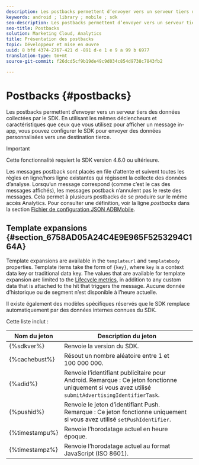 ```yaml
---
description: Les postbacks permettent d’envoyer vers un serveur tiers des données collectées par le SDK. En utilisant les mêmes déclencheurs et caractéristiques que ceux que vous utilisez pour afficher un message in-app, vous pouvez configurer le SDK pour envoyer des données personnalisées vers une destination tierce.
keywords: android ; library ; mobile ; sdk
seo-description: Les postbacks permettent d’envoyer vers un serveur tiers des données collectées par le SDK. En utilisant les mêmes déclencheurs et caractéristiques que ceux que vous utilisez pour afficher un message in-app, vous pouvez configurer le SDK pour envoyer des données personnalisées vers une destination tierce.
seo-title: Postbacks
solution: Marketing Cloud, Analytics
title: Présentation des postbacks
topic: Développeur et mise en œuvre
uuid: 8 bfd 4374-2767-421 d -891 d-e 1 e 9 a 99 b 6977
translation-type: tm+mt
source-git-commit: f26dcd5cf9b19de49c9d034c854d9738c7843fb2

---
```



# Postbacks {#postbacks}

Les postbacks permettent d’envoyer vers un serveur tiers des données collectées par le SDK. En utilisant les mêmes déclencheurs et caractéristiques que ceux que vous utilisez pour afficher un message in-app, vous pouvez configurer le SDK pour envoyer des données personnalisées vers une destination tierce.

>[!IMPORTANT]
>
>Cette fonctionnalité requiert le SDK version 4.6.0 ou ultérieure.

Les messages postback sont placés en file d’attente et suivent toutes les règles en ligne/hors ligne existantes qui régissent la collecte des données d’analyse. Lorsqu’un message correspond (comme c’est le cas des messages affichés), les messages postback n’annulent pas le reste des messages. Cela permet à plusieurs postbacks de se produire sur le même accès Analytics. Pour consulter une définition, voir la ligne *postbacks* dans la section [Fichier de configuration JSON ADBMobile](/help/android/configuration/json-config/json-config.md).

## Template expansions {#section_6758AD05A24C4E9E965F5253294C164A}

Template expansions are available in the `templateurl` and `templatebody` properties. Template items take the form of `{key}`, where `key` is a context data key or traditional data key. The values that are available for template expansion are limited to the [Lifecycle metrics](/help/android/metrics.md), in addition to any custom data that is attached to the hit that triggers the message. Aucune donnée d’historique ou de segment n’est disponible à l’heure actuelle.

Il existe également des modèles spécifiques réservés que le SDK remplace automatiquement par des données internes connues du SDK.

Cette liste inclut :

| Nom du jeton | Description du jeton |
|--- |--- |
| {%sdkver%} | Renvoie la version du SDK. |
| {%cachebust%} | Résout un nombre aléatoire entre 1 et 100 000 000. |
| {%adid%} | Renvoie l’identifiant publicitaire pour Android. Remarque : Ce jeton fonctionne uniquement si vous avez utilisé `submitAdvertisingIdentifierTask`. |
| {%pushid%} | Renvoie le jeton d’identifiant Push. Remarque : Ce jeton fonctionne uniquement si vous avez utilisé `setPushIdentifier`. |
| {%timestampu%} | Renvoie l’horodatage actuel en heure époque. |
| {%timestampz%} | Renvoie l’horodatage actuel au format JavaScript (ISO 8601). |